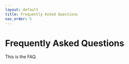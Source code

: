 ```yaml
---
layout: default
title: Frequently Asked Questions
nav_order: 5
---
```


# Frequently Asked Questions
This is the FAQ.